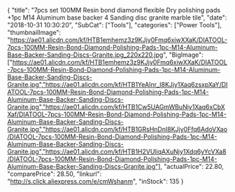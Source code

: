 {
	"title": "7pcs set 100MM Resin bond diamond flexible Dry polishing pads +1pc M14 Aluminum base backer  4  Sanding disc granite marble tile",
	"date": "2018-10-31 10:30:20",
	"SubCat": ["Tools"],
	"categories": ["Power Tools"],
	"thumbnailImage": "https://ae01.alicdn.com/kf/HTB1emhemz3z9KJjy0Fmq6xiwXXaK/DIATOOL-7pcs-100MM-Resin-Bond-Diamond-Polishing-Pads-1pc-M14-Aluminum-Base-Backer-Sanding-Discs-Granite.jpg_220x220.jpg",
	"BigImage": ["https://ae01.alicdn.com/kf/HTB1emhemz3z9KJjy0Fmq6xiwXXaK/DIATOOL-7pcs-100MM-Resin-Bond-Diamond-Polishing-Pads-1pc-M14-Aluminum-Base-Backer-Sanding-Discs-Granite.jpg","https://ae01.alicdn.com/kf/HTB1YeAInr_I8KJjy1Xaq6zsxpXaY/DIATOOL-7pcs-100MM-Resin-Bond-Diamond-Polishing-Pads-1pc-M14-Aluminum-Base-Backer-Sanding-Discs-Granite.jpg","https://ae01.alicdn.com/kf/HTB1Cw5UAGmWBuNjy1Xaq6xCbXXaf/DIATOOL-7pcs-100MM-Resin-Bond-Diamond-Polishing-Pads-1pc-M14-Aluminum-Base-Backer-Sanding-Discs-Granite.jpg","https://ae01.alicdn.com/kf/HTB1GRsHnDnI8KJjy0Ffq6AdoVXao/DIATOOL-7pcs-100MM-Resin-Bond-Diamond-Polishing-Pads-1pc-M14-Aluminum-Base-Backer-Sanding-Discs-Granite.jpg","https://ae01.alicdn.com/kf/HTB1H2VUliqAXuNjy1Xdq6yYcVXa8/DIATOOL-7pcs-100MM-Resin-Bond-Diamond-Polishing-Pads-1pc-M14-Aluminum-Base-Backer-Sanding-Discs-Granite.jpg"],
	"actualPrice": 22.80,
	"comparePrice": 28.50,
	"linkurl": "http://s.click.aliexpress.com/e/cmWshanm",
	"inStock": 135
}
